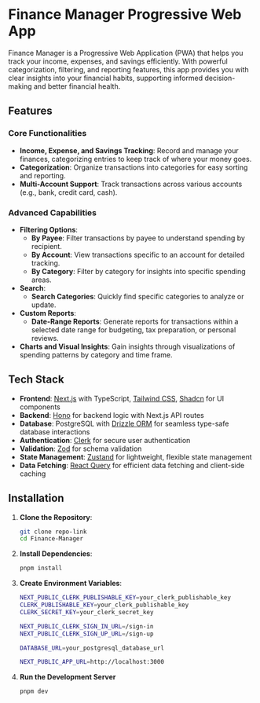 # Finance Manager Progressive Web App

Finance Manager is a Progressive Web Application (PWA) that helps you track your income, expenses, and savings efficiently. With powerful categorization, filtering, and reporting features, this app provides you with clear insights into your financial habits, supporting informed decision-making and better financial health.

## Features

### Core Functionalities
- **Income, Expense, and Savings Tracking**: Record and manage your finances, categorizing entries to keep track of where your money goes.
- **Categorization**: Organize transactions into categories for easy sorting and reporting.
- **Multi-Account Support**: Track transactions across various accounts (e.g., bank, credit card, cash).

### Advanced Capabilities
- **Filtering Options**:
  - **By Payee**: Filter transactions by payee to understand spending by recipient.
  - **By Account**: View transactions specific to an account for detailed tracking.
  - **By Category**: Filter by category for insights into specific spending areas.
- **Search**:
  - **Search Categories**: Quickly find specific categories to analyze or update.
- **Custom Reports**:
  - **Date-Range Reports**: Generate reports for transactions within a selected date range for budgeting, tax preparation, or personal reviews.
- **Charts and Visual Insights**: Gain insights through visualizations of spending patterns by category and time frame.

## Tech Stack

- **Frontend**: [Next.js](https://nextjs.org/) with TypeScript, [Tailwind CSS](https://tailwindcss.com/), [Shadcn](https://shadcn.dev/) for UI components
- **Backend**: [Hono](https://hono.dev/) for backend logic with Next.js API routes
- **Database**: PostgreSQL with [Drizzle ORM](https://orm.drizzle.team/) for seamless type-safe database interactions
- **Authentication**: [Clerk](https://clerk.dev/) for secure user authentication
- **Validation**: [Zod](https://github.com/colinhacks/zod) for schema validation
- **State Management**: [Zustand](https://zustand-demo.pmnd.rs/) for lightweight, flexible state management
- **Data Fetching**: [React Query](https://tanstack.com/query/v3/) for efficient data fetching and client-side caching

## Installation

1. **Clone the Repository**:
   ```bash
   git clone repo-link
   cd Finance-Manager

2. **Install Dependencies**:
   ```bash
   pnpm install

3. **Create Environment Variables**:
    ```bash
    NEXT_PUBLIC_CLERK_PUBLISHABLE_KEY=your_clerk_publishable_key
    CLERK_PUBLISHABLE_KEY=your_clerk_publishable_key
    CLERK_SECRET_KEY=your_clerk_secret_key

    NEXT_PUBLIC_CLERK_SIGN_IN_URL=/sign-in
    NEXT_PUBLIC_CLERK_SIGN_UP_URL=/sign-up

    DATABASE_URL=your_postgresql_database_url

    NEXT_PUBLIC_APP_URL=http://localhost:3000

4. **Run the Development Server**
    ```bash
    pnpm dev    
